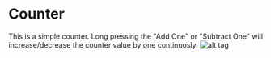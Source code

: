 # Counter
This is a simple counter.
Long pressing the "Add One" or "Subtract One" will increase/decrease the counter value by one continuosly.
![alt tag](https://drive.google.com/open?id=0ByBw_Rkj5LMyZE04VFh4MldFOEU&authuser=0)
